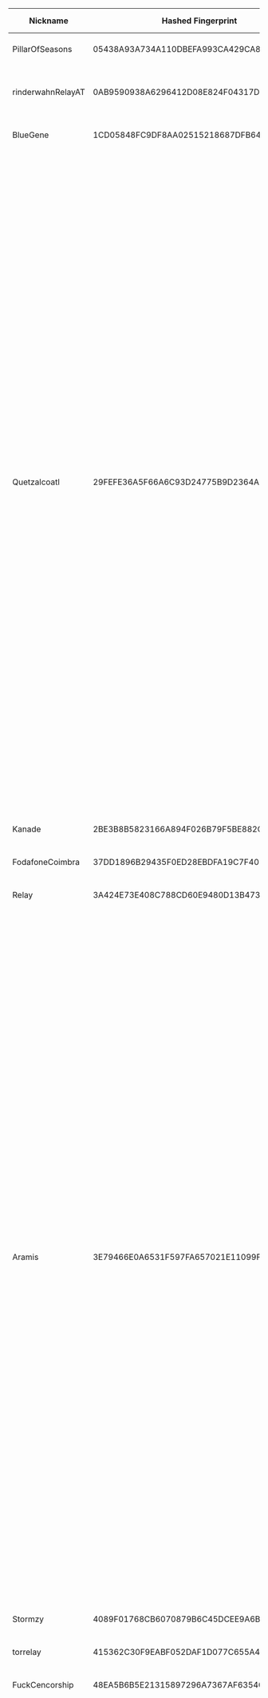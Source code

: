 | Nickname |  Hashed Fingerprint	| Or Addresses | Contact | Running | Flags | Last Seen | First Seen | Last Restarted | Advertised Bandwidth | Platform | Version | Version Status | Recommended Version | Verified hostnames | Exit policy |
|---|---|---|---|---|---|---|---|---|---|---|---|---|---|---|---|
|PillarOfSeasons | 05438A93A734A110DBEFA993CA429CA8AFD952D0 | ["95.81.20.78:9050"] | N/A | true | Running, V2Dir, Valid | 2025-09-25 19:00:00 | 2025-09-25 14:00:00 | 2025-09-25 13:44:22 | 0 | Tor 0.4.8.18 on Linux | 0.4.8.18 | recommended | true | ["95.81.20.78.dynamic-pppoe.dt.ipv4.wtnet.de"] | ["reject *:*"]|
|rinderwahnRelayAT | 0AB9590938A6296412D08E824F04317D388F7A18 | ["37.252.187.14:443","[2a00:63c1:c:14::2]:443"] | torrelaysaregreat@gmail.com xmr:84czj1u2Q4dJ7bzf41TyDFS1i1GPKX5DQGgqZFg85LFge7LLUpCvEMyfjDfAnsZv291gtyMqUsTmxZojB7cRVckyUuih9ar | true | Running, V2Dir, Valid | 2025-09-25 19:00:00 | 2025-09-25 15:00:00 | 2025-09-25 14:21:05 | 0 | Tor 0.4.9.3-alpha-dev on Linux | 0.4.9.3-alpha-dev | experimental | false | ["ipaxAT.tor-relay.de"] | ["reject *:*"]|
|BlueGene | 1CD05848FC9DF8AA02515218687DFB64D9AB5BE5 | ["93.160.17.86:9025"] | N/A | true | Running, V2Dir, Valid | 2025-09-25 19:00:00 | 2025-09-25 17:00:00 | 2025-09-25 15:50:53 | 0 | Tor 0.4.8.16 on Linux | 0.4.8.16 | recommended | true | N/A | ["reject *:*"]|
|Quetzalcoatl | 29FEFE36A5F66A6C93D24775B9D2364A3831B597 | ["104.244.74.51:9000","[2605:6400:30:f9dd:ecef:a3db:545c:76ee]:9000"] | email:Quetzalcoatl_relays[]proton.me url:https://quetzalcoatl-relays.org proof:uri-rsa hoster:rdp.sh donationurl:https://quetzalcoatl-relays.org/#support-us btc:bc1qc5f3fvr5ftnj70gaj2q68dhg0mne0s85c7ql43 eth:0x53Ad3Ce5004A6710ee425f365F6b469CDBDB5f06 xmr:45TefH4UZFDZAkxLM6ktBhHfZ9r8cFG8T5F7fiCziV1fS21KKsbkBQmZNk5VSbPD991MAXLsH2f9nSMpsiHsDoZA6PYgHUn ciissversion:2 | true | Exit, Running, V2Dir, Valid | 2025-09-25 19:00:00 | 2025-09-25 18:00:00 | 2025-09-25 17:44:22 | 0 | Tor 0.4.8.18 on Linux | 0.4.8.18 | recommended | true | N/A | ["reject 0.0.0.0/8:*","reject 169.254.0.0/16:*","reject 127.0.0.0/8:*","reject 192.168.0.0/16:*","reject 10.0.0.0/8:*","reject 172.16.0.0/12:*","reject 104.244.74.51:*","accept *:20-21","accept *:43","accept *:53","accept *:79-81","accept *:194","accept *:220","accept *:389","accept *:443","accept *:531","accept *:543-544","accept *:554","accept *:563","accept *:636","accept *:706","accept *:853","accept *:873","accept *:902-904","accept *:981","accept *:989-995","accept *:1194","accept *:1220","accept *:1293","accept *:1500","accept *:1533","accept *:1677","accept *:1723","accept *:1755","accept *:1863","accept *:2082","accept *:2083","accept *:2086-2087","accept *:2095-2096","accept *:2102-2104","accept *:3128","accept *:3690","accept *:4321","accept *:4643","accept *:5050","accept *:5190","accept *:5222-5223","accept *:5228","accept *:5900","accept *:6679","accept *:8000","accept *:8008","accept *:8074","accept *:8080","accept *:8082","accept *:8087-8088","accept *:8332-8333","accept *:8443","accept *:8888","accept *:9418","accept *:9999","accept *:10000","accept *:11371","accept *:19294","accept *:19638","accept *:50002","accept *:64738","reject *:*"]|
|Kanade | 2BE3B8B5823166A894F026B79F5BE882C29FE5FA | ["85.202.203.1:9001","[2a10:2f00:167::1]:9001"] | romuald.richard@outlook.com | true | Running, V2Dir, Valid | 2025-09-25 19:00:00 | 2025-09-25 18:00:00 | 2025-09-25 17:33:22 | 0 | Tor 0.4.8.18 on Linux | 0.4.8.18 | recommended | true | N/A | ["reject *:*"]|
|FodafoneCoimbra | 37DD1896B29435F0ED28EBDFA19C7F40B657587F | ["161.230.71.100:9001","[2001:818:ea2c:e00:be24:11ff:fe44:3487]:9001"] | userurility@protonmail.com | true | Running, V2Dir, Valid | 2025-09-25 19:00:00 | 2025-09-25 18:00:00 | 2025-09-25 17:25:54 | 0 | Tor 0.4.8.18 on Linux | 0.4.8.18 | recommended | true | N/A | ["reject *:*"]|
|Relay | 3A424E73E408C788CD60E9480D13B473456E3170 | ["45.76.58.151:9001","[2001:19f0:6402:776:5400:5ff:fea6:edb9]:9001"] | N/A | true | Running, V2Dir, Valid | 2025-09-25 19:00:00 | 2025-09-25 03:00:00 | 2025-09-25 02:28:34 | 0 | Tor 0.4.8.18 on Linux | 0.4.8.18 | recommended | true | N/A | ["reject *:*"]|
|Aramis | 3E79466E0A6531F597FA657021E11099F000D736 | ["45.80.158.53:9200","[2a12:a800:2:1:45:80:158:53]:9200"] | email:torix[]protonmail.com url:https://torix-relays.org proof:uri-rsa hoster:RDP ciissversion:2 | false | Exit, Running, V2Dir, Valid | 2025-09-25 14:00:00 | 2025-09-25 04:00:00 | 2025-09-25 03:01:49 | 0 | Tor 0.4.8.18 on Linux | 0.4.8.18 | recommended | true | N/A | ["reject 0.0.0.0/8:*","reject 169.254.0.0/16:*","reject 127.0.0.0/8:*","reject 192.168.0.0/16:*","reject 10.0.0.0/8:*","reject 172.16.0.0/12:*","reject 45.80.158.53:*","accept *:43","accept *:53","accept *:79-81","accept *:194","accept *:220","accept *:389","accept *:443","accept *:465","accept *:531","accept *:543-544","accept *:554","accept *:563","accept *:587","accept *:636","accept *:706","accept *:853","accept *:873","accept *:902-904","accept *:981","accept *:989-995","accept *:1194","accept *:1220","accept *:1293","accept *:1500","accept *:1533","accept *:1677","accept *:1723","accept *:1755","accept *:1863","accept *:2082","accept *:2083","accept *:2086-2087","accept *:2095-2096","accept *:2102-2104","accept *:3128","accept *:3690","accept *:4321","accept *:4643","accept *:5050","accept *:5190","accept *:5222-5223","accept *:5228","accept *:5900","accept *:6660-6669","accept *:6679","accept *:6697","accept *:8000","accept *:8008","accept *:8074","accept *:8080","accept *:8082","accept *:8087-8088","accept *:8332-8333","accept *:8443","accept *:8888","accept *:9418","accept *:9999","accept *:10000","accept *:11371","accept *:19294","accept *:19638","accept *:50002","accept *:64738","reject *:*"]|
|Stormzy | 4089F01768CB6070879B6C45DCEE9A6B27095AA8 | ["15.204.65.129:4443","[2604:2dc0:200:2381::]:4443"] | Stormzy4Storm@protonmail.ch | true | Running, V2Dir, Valid | 2025-09-25 19:00:00 | 2025-09-25 17:00:00 | 2025-09-25 15:58:08 | 0 | Tor 0.4.8.16 on Linux | 0.4.8.16 | recommended | true | ["ns1022591.ip-15-204-65.us"] | ["reject *:*"]|
|torrelay | 415362C30F9EABF052DAF1D077C655A43D1CA57C | ["193.93.92.208:443"] | tortor127@wp.pl | true | Running, Valid | 2025-09-25 19:00:00 | 2025-09-25 14:00:00 | 2025-09-25 13:31:05 | 0 | Tor 0.4.8.18 on Linux | 0.4.8.18 | recommended | true | ["static-193-93-92-208.leon.com.pl"] | ["reject *:*"]|
|FuckCencorship | 48EA5B6B5E21315897296A7367AF63540FED3516 | ["37.251.29.109:443","[2a02:a456:bfe6:0:3e2c:4e1:e73c:c02c]:443"] | FuckCencorship-tor_bridge@protonmail.com | false | Running, V2Dir, Valid | 2025-09-25 18:00:00 | 2025-09-25 16:00:00 | 2025-09-25 14:59:57 | 79872 | Tor 0.4.8.18 on Linux | 0.4.8.18 | recommended | true | ["37-251-29-109.fixed.kpn.net"] | ["reject *:*"]|
|Aramis | 4FA5460A64B73496180201C5C8FB0A5F84D0FD04 | ["45.80.158.53:9000","[2a12:a800:2:1:45:80:158:53]:9000"] | email:torix[]protonmail.com url:https://torix-relays.org proof:uri-rsa hoster:RDP ciissversion:2 | false | Exit, Running, V2Dir, Valid | 2025-09-25 14:00:00 | 2025-09-25 04:00:00 | 2025-09-25 03:01:35 | 0 | Tor 0.4.8.18 on Linux | 0.4.8.18 | recommended | true | N/A | ["reject 0.0.0.0/8:*","reject 169.254.0.0/16:*","reject 127.0.0.0/8:*","reject 192.168.0.0/16:*","reject 10.0.0.0/8:*","reject 172.16.0.0/12:*","reject 45.80.158.53:*","accept *:43","accept *:53","accept *:79-81","accept *:194","accept *:220","accept *:389","accept *:443","accept *:465","accept *:531","accept *:543-544","accept *:554","accept *:563","accept *:587","accept *:636","accept *:706","accept *:853","accept *:873","accept *:902-904","accept *:981","accept *:989-995","accept *:1194","accept *:1220","accept *:1293","accept *:1500","accept *:1533","accept *:1677","accept *:1723","accept *:1755","accept *:1863","accept *:2082","accept *:2083","accept *:2086-2087","accept *:2095-2096","accept *:2102-2104","accept *:3128","accept *:3690","accept *:4321","accept *:4643","accept *:5050","accept *:5190","accept *:5222-5223","accept *:5228","accept *:5900","accept *:6660-6669","accept *:6679","accept *:6697","accept *:8000","accept *:8008","accept *:8074","accept *:8080","accept *:8082","accept *:8087-8088","accept *:8332-8333","accept *:8443","accept *:8888","accept *:9418","accept *:9999","accept *:10000","accept *:11371","accept *:19294","accept *:19638","accept *:50002","accept *:64738","reject *:*"]|
|gaypaws | 533BA2C0CD61A9AB3D4324C535A4C73ADBEB7B45 | ["92.116.50.240:443"] | contact@aki-dev.com | true | Running, Valid | 2025-09-25 19:00:00 | 2025-09-25 16:00:00 | 2025-09-25 14:56:07 | 0 | Tor 0.4.8.18 on Linux | 0.4.8.18 | recommended | true | ["i5C7432F0.versanet.de"] | ["reject *:*"]|
|torwysi727 | 59763D0695F21B411ED84EE4BE1E42B340525CD4 | ["136.34.50.197:4443"] | t72737e@gmail.com | true | Running, V2Dir, Valid | 2025-09-25 19:00:00 | 2025-09-25 14:00:00 | 2025-09-25 13:13:38 | 0 | Tor 0.4.8.18 on Linux | 0.4.8.18 | recommended | true | N/A | ["reject *:*"]|
|Unnamed | 6309992A2A9CFAEB79B8C8B00147C435B3AEB3BA | ["217.30.69.178:9049"] | N/A | true | Running, V2Dir, Valid | 2025-09-25 19:00:00 | 2025-09-25 17:00:00 | 2025-09-25 15:48:06 | 102400 | Tor 0.4.8.10 on Linux | 0.4.8.10 | recommended | true | ["ip-217-030-069-178.aim-net.cz"] | ["reject *:*"]|
|rollingdropsing | 6BFCFA946F57756F9B198026509A737A374022EE | ["82.117.255.113:443"] | rollingdropsing@gmail.com | true | Exit, Running, V2Dir, Valid | 2025-09-25 19:00:00 | 2025-09-25 15:00:00 | 2025-09-25 14:37:52 | 0 | Tor 0.4.8.18 on Linux | 0.4.8.18 | recommended | true | N/A | ["reject 0.0.0.0/8:*","reject 169.254.0.0/16:*","reject 127.0.0.0/8:*","reject 192.168.0.0/16:*","reject 10.0.0.0/8:*","reject 172.16.0.0/12:*","reject 82.117.255.113:*","accept *:20-21","accept *:22","accept *:23","accept *:43","accept *:53","accept *:79","accept *:80-81","accept *:88","accept *:110","accept *:143","accept *:194","accept *:220","accept *:389","accept *:443","accept *:464","accept *:465","accept *:531","accept *:543-544","accept *:554","accept *:563","accept *:587","accept *:636","accept *:706","accept *:749","accept *:853","accept *:873","accept *:902-904","accept *:981","accept *:989-990","accept *:991","accept *:992","accept *:993","accept *:994","accept *:995","accept *:1194","accept *:1220","accept *:1293","accept *:1500","accept *:1533","accept *:1677","accept *:1723","accept *:1755","accept *:1863","accept *:2082","accept *:2083","accept *:2086-2087","accept *:2095-2096","accept *:2102-2104","accept *:3128","accept *:3389","accept *:3690","accept *:4321","accept *:4643","accept *:5050","accept *:5190","accept *:5222-5223","accept *:5228","accept *:5900","accept *:6660-6669","accept *:6679","accept *:6697","accept *:8000","accept *:8008","accept *:8074","accept *:8080","accept *:8082","accept *:8087-8088","accept *:8232-8233","accept *:8332-8333","accept *:8443","accept *:8888","accept *:9418","accept *:9999","accept *:10000","accept *:11371","accept *:19294","accept *:19638","accept *:50002","accept *:64738","reject *:*"]|
|WiBelieveICanFi | 7061CEC742CBB5544690F51F382FE6AC355279FA | ["172.236.227.43:9001","[2a01:7e03::2000:18ff:fedd:b910]:9001"] | Jacob Todd <jacobtawd AT g mail DOT com> | true | Running, Valid | 2025-09-25 19:00:00 | 2025-09-25 04:00:00 | 2025-09-25 03:53:29 | 0 | Tor 0.4.8.10 on Linux | 0.4.8.10 | recommended | true | ["172-236-227-43.ip.linodeusercontent.com"] | ["reject *:*"]|
|0x0DAY | 73AD95BBD674C54E640DE2C68CB8CE5FD84911FD | ["89.223.91.58:443","[2a03:90c0:d2::1d9]:443"] | N/A | true | Running, V2Dir, Valid | 2025-09-25 19:00:00 | 2025-09-25 06:00:00 | 2025-09-25 05:20:40 | 0 | Tor 0.4.8.18 on Linux | 0.4.8.18 | recommended | true | N/A | ["reject *:*"]|
|tropicalmilf | 76793BCF18AD91A2AFA1E7F214DF2499F2186527 | ["84.105.101.83:9001"] | tropicalmilf@gmail.com | true | Running, V2Dir, Valid | 2025-09-25 19:00:00 | 2025-09-25 14:00:00 | 2025-09-25 13:08:37 | 0 | Tor 0.4.8.18 on Linux | 0.4.8.18 | recommended | true | ["84-105-101-83.cable.dynamic.v4.ziggo.nl"] | ["reject *:*"]|
|Aramis | 7FDE52F6DB2279B1563DB52D20BA428D37B6DFAA | ["45.80.158.53:9100","[2a12:a800:2:1:45:80:158:53]:9100"] | email:torix[]protonmail.com url:https://torix-relays.org proof:uri-rsa hoster:RDP ciissversion:2 | false | Exit, Running, V2Dir, Valid | 2025-09-25 14:00:00 | 2025-09-25 04:00:00 | 2025-09-25 03:01:43 | 0 | Tor 0.4.8.18 on Linux | 0.4.8.18 | recommended | true | N/A | ["reject 0.0.0.0/8:*","reject 169.254.0.0/16:*","reject 127.0.0.0/8:*","reject 192.168.0.0/16:*","reject 10.0.0.0/8:*","reject 172.16.0.0/12:*","reject 45.80.158.53:*","accept *:43","accept *:53","accept *:79-81","accept *:194","accept *:220","accept *:389","accept *:443","accept *:465","accept *:531","accept *:543-544","accept *:554","accept *:563","accept *:587","accept *:636","accept *:706","accept *:853","accept *:873","accept *:902-904","accept *:981","accept *:989-995","accept *:1194","accept *:1220","accept *:1293","accept *:1500","accept *:1533","accept *:1677","accept *:1723","accept *:1755","accept *:1863","accept *:2082","accept *:2083","accept *:2086-2087","accept *:2095-2096","accept *:2102-2104","accept *:3128","accept *:3690","accept *:4321","accept *:4643","accept *:5050","accept *:5190","accept *:5222-5223","accept *:5228","accept *:5900","accept *:6660-6669","accept *:6679","accept *:6697","accept *:8000","accept *:8008","accept *:8074","accept *:8080","accept *:8082","accept *:8087-8088","accept *:8332-8333","accept *:8443","accept *:8888","accept *:9418","accept *:9999","accept *:10000","accept *:11371","accept *:19294","accept *:19638","accept *:50002","accept *:64738","reject *:*"]|
|Quetzalcoatl | 8427937D5A39E15699C850F26FED3CD59C379C48 | ["104.244.74.51:9100","[2605:6400:30:f9dd:ecef:a3db:545c:76ee]:9100"] | email:Quetzalcoatl_relays[]proton.me url:https://quetzalcoatl-relays.org proof:uri-rsa hoster:rdp.sh donationurl:https://quetzalcoatl-relays.org/#support-us btc:bc1qc5f3fvr5ftnj70gaj2q68dhg0mne0s85c7ql43 eth:0x53Ad3Ce5004A6710ee425f365F6b469CDBDB5f06 xmr:45TefH4UZFDZAkxLM6ktBhHfZ9r8cFG8T5F7fiCziV1fS21KKsbkBQmZNk5VSbPD991MAXLsH2f9nSMpsiHsDoZA6PYgHUn ciissversion:2 | true | Exit, Running, V2Dir, Valid | 2025-09-25 19:00:00 | 2025-09-25 18:00:00 | 2025-09-25 17:43:42 | 0 | Tor 0.4.8.18 on Linux | 0.4.8.18 | recommended | true | N/A | ["reject 0.0.0.0/8:*","reject 169.254.0.0/16:*","reject 127.0.0.0/8:*","reject 192.168.0.0/16:*","reject 10.0.0.0/8:*","reject 172.16.0.0/12:*","reject 104.244.74.51:*","accept *:20-21","accept *:43","accept *:53","accept *:79-81","accept *:194","accept *:220","accept *:389","accept *:443","accept *:531","accept *:543-544","accept *:554","accept *:563","accept *:636","accept *:706","accept *:853","accept *:873","accept *:902-904","accept *:981","accept *:989-995","accept *:1194","accept *:1220","accept *:1293","accept *:1500","accept *:1533","accept *:1677","accept *:1723","accept *:1755","accept *:1863","accept *:2082","accept *:2083","accept *:2086-2087","accept *:2095-2096","accept *:2102-2104","accept *:3128","accept *:3690","accept *:4321","accept *:4643","accept *:5050","accept *:5190","accept *:5222-5223","accept *:5228","accept *:5900","accept *:6679","accept *:8000","accept *:8008","accept *:8074","accept *:8080","accept *:8082","accept *:8087-8088","accept *:8332-8333","accept *:8443","accept *:8888","accept *:9418","accept *:9999","accept *:10000","accept *:11371","accept *:19294","accept *:19638","accept *:50002","accept *:64738","reject *:*"]|
|pepe | 864BEE59DAA7C71CBC318D18F6D87B08640F3D9A | ["81.184.57.122:9001"] | John Doe | false | Exit, Running, V2Dir, Valid | 2025-09-25 13:00:00 | 2025-09-25 13:00:00 | 2025-09-25 12:31:49 | 156672 | Tor 0.4.8.16 on Linux | 0.4.8.16 | recommended | true | ["81.184.57.122.dyn.user.ono.com"] | ["reject 0.0.0.0/8:*","reject 169.254.0.0/16:*","reject 127.0.0.0/8:*","reject 192.168.0.0/16:*","reject 10.0.0.0/8:*","reject 172.16.0.0/12:*","reject 81.184.57.122:*","accept *:*"]|
|Aramis | 8A35B620C9226FE58F96C91D2821BB88A8D14875 | ["45.80.158.53:9600","[2a12:a800:2:1:45:80:158:53]:9600"] | email:torix[]protonmail.com url:https://torix-relays.org proof:uri-rsa hoster:RDP ciissversion:2 | false | Exit, Running, V2Dir, Valid | 2025-09-25 14:00:00 | 2025-09-25 04:00:00 | 2025-09-25 03:02:41 | 0 | Tor 0.4.8.18 on Linux | 0.4.8.18 | recommended | true | N/A | ["reject 0.0.0.0/8:*","reject 169.254.0.0/16:*","reject 127.0.0.0/8:*","reject 192.168.0.0/16:*","reject 10.0.0.0/8:*","reject 172.16.0.0/12:*","reject 45.80.158.53:*","accept *:43","accept *:53","accept *:79-81","accept *:194","accept *:220","accept *:389","accept *:443","accept *:465","accept *:531","accept *:543-544","accept *:554","accept *:563","accept *:587","accept *:636","accept *:706","accept *:853","accept *:873","accept *:902-904","accept *:981","accept *:989-995","accept *:1194","accept *:1220","accept *:1293","accept *:1500","accept *:1533","accept *:1677","accept *:1723","accept *:1755","accept *:1863","accept *:2082","accept *:2083","accept *:2086-2087","accept *:2095-2096","accept *:2102-2104","accept *:3128","accept *:3690","accept *:4321","accept *:4643","accept *:5050","accept *:5190","accept *:5222-5223","accept *:5228","accept *:5900","accept *:6660-6669","accept *:6679","accept *:6697","accept *:8000","accept *:8008","accept *:8074","accept *:8080","accept *:8082","accept *:8087-8088","accept *:8332-8333","accept *:8443","accept *:8888","accept *:9418","accept *:9999","accept *:10000","accept *:11371","accept *:19294","accept *:19638","accept *:50002","accept *:64738","reject *:*"]|
|Axtolol | 8C02EF588EBF2914291ED1E877844C92C527FEF2 | ["66.78.40.164:9001","[2a0f:85c1:356:51a5::1]:9001"] | d3dabd59261fb107516c07b78c189a67a585026f Axel Lotl <axt@cyberfear.com> | false | Running, V2Dir, Valid | 2025-09-25 09:00:00 | 2025-09-25 08:00:00 | 2025-09-25 16:46:21 | 0 | Tor 0.4.8.18 on Linux | 0.4.8.18 | recommended | true | N/A | ["reject *:*"]|
|TorGearbox | 8DF561E132141282853CAA75170EA663D7043019 | ["88.202.150.61:9001"] | N/A | true | Running, V2Dir, Valid | 2025-09-25 19:00:00 | 2025-09-25 17:00:00 | 2025-09-25 16:07:58 | 0 | Tor 0.4.8.18 on Linux | 0.4.8.18 | recommended | true | N/A | ["reject *:*"]|
|Aramis | 90DAF66365CDCC405A56E7786586F9F12CC04D21 | ["45.80.158.53:9400","[2a12:a800:2:1:45:80:158:53]:9400"] | email:torix[]protonmail.com url:https://torix-relays.org proof:uri-rsa hoster:RDP ciissversion:2 | false | Exit, Running, V2Dir, Valid | 2025-09-25 14:00:00 | 2025-09-25 04:00:00 | 2025-09-25 03:02:17 | 0 | Tor 0.4.8.18 on Linux | 0.4.8.18 | recommended | true | N/A | ["reject 0.0.0.0/8:*","reject 169.254.0.0/16:*","reject 127.0.0.0/8:*","reject 192.168.0.0/16:*","reject 10.0.0.0/8:*","reject 172.16.0.0/12:*","reject 45.80.158.53:*","accept *:43","accept *:53","accept *:79-81","accept *:194","accept *:220","accept *:389","accept *:443","accept *:465","accept *:531","accept *:543-544","accept *:554","accept *:563","accept *:587","accept *:636","accept *:706","accept *:853","accept *:873","accept *:902-904","accept *:981","accept *:989-995","accept *:1194","accept *:1220","accept *:1293","accept *:1500","accept *:1533","accept *:1677","accept *:1723","accept *:1755","accept *:1863","accept *:2082","accept *:2083","accept *:2086-2087","accept *:2095-2096","accept *:2102-2104","accept *:3128","accept *:3690","accept *:4321","accept *:4643","accept *:5050","accept *:5190","accept *:5222-5223","accept *:5228","accept *:5900","accept *:6660-6669","accept *:6679","accept *:6697","accept *:8000","accept *:8008","accept *:8074","accept *:8080","accept *:8082","accept *:8087-8088","accept *:8332-8333","accept *:8443","accept *:8888","accept *:9418","accept *:9999","accept *:10000","accept *:11371","accept *:19294","accept *:19638","accept *:50002","accept *:64738","reject *:*"]|
|Relay | 9555C8BE7A0FD83177ACD9BFC5BF9E13816D94E1 | ["45.76.58.151:9001","[2001:19f0:6402:776:5400:5ff:fea6:edb9]:9001"] | N/A | false | Running, V2Dir, Valid | 2025-09-25 02:00:00 | 2025-09-25 02:00:00 | 2025-09-25 01:44:07 | 0 | Tor 0.4.8.18 on Linux | 0.4.8.18 | recommended | true | N/A | ["reject *:*"]|
|shadowl1nk004 | A63670FA5DEF61F2EBF774A288F57281278DC034 | ["31.42.177.168:443","[2a11:6100:0:5822::]:443"] | email:tor[]shadowl1nk.com url:shadowl1nk.com proof:dns-rsa abuse:abuse[]shadowl1nk.com ciissversion:2 | true | Running, V2Dir, Valid | 2025-09-25 19:00:00 | 2025-09-25 14:00:00 | 2025-09-25 14:07:37 | 0 | Tor 0.4.8.18 on Linux | 0.4.8.18 | recommended | true | N/A | ["reject *:*"]|
|karnavalUvyrai | AAE9A47CA3F26C29AB21D269A12CE8993261FD0F | ["56.125.13.133:9001"] | your@f-mail | false | Running, V2Dir, Valid | 2025-09-25 10:00:00 | 2025-09-25 09:00:00 | 2025-09-25 08:19:00 | 0 | Tor 0.4.8.16 on Linux | 0.4.8.16 | recommended | true | ["ec2-56-125-13-133.sa-east-1.compute.amazonaws.com"] | ["reject *:*"]|
|Death | AB8603D61DFCDC72A84998B847141E20B4D2DD1F | ["15.204.199.12:47474"] | nobody | true | Running, Valid | 2025-09-25 19:00:00 | 2025-09-25 13:00:00 | 2025-09-25 12:40:22 | 0 | Tor 0.4.8.16 on Linux | 0.4.8.16 | recommended | true | ["exitz.org"] | ["reject *:*"]|
|Aramis | B247714902FCAF8A7D8DCFCECA07263B522FEA5C | ["45.80.158.53:9700","[2a12:a800:2:1:45:80:158:53]:9700"] | email:torix[]protonmail.com url:https://torix-relays.org proof:uri-rsa hoster:RDP ciissversion:2 | false | Exit, Running, V2Dir, Valid | 2025-09-25 14:00:00 | 2025-09-25 04:00:00 | 2025-09-25 03:02:51 | 0 | Tor 0.4.8.18 on Linux | 0.4.8.18 | recommended | true | N/A | ["reject 0.0.0.0/8:*","reject 169.254.0.0/16:*","reject 127.0.0.0/8:*","reject 192.168.0.0/16:*","reject 10.0.0.0/8:*","reject 172.16.0.0/12:*","reject 45.80.158.53:*","accept *:43","accept *:53","accept *:79-81","accept *:194","accept *:220","accept *:389","accept *:443","accept *:465","accept *:531","accept *:543-544","accept *:554","accept *:563","accept *:587","accept *:636","accept *:706","accept *:853","accept *:873","accept *:902-904","accept *:981","accept *:989-995","accept *:1194","accept *:1220","accept *:1293","accept *:1500","accept *:1533","accept *:1677","accept *:1723","accept *:1755","accept *:1863","accept *:2082","accept *:2083","accept *:2086-2087","accept *:2095-2096","accept *:2102-2104","accept *:3128","accept *:3690","accept *:4321","accept *:4643","accept *:5050","accept *:5190","accept *:5222-5223","accept *:5228","accept *:5900","accept *:6660-6669","accept *:6679","accept *:6697","accept *:8000","accept *:8008","accept *:8074","accept *:8080","accept *:8082","accept *:8087-8088","accept *:8332-8333","accept *:8443","accept *:8888","accept *:9418","accept *:9999","accept *:10000","accept *:11371","accept *:19294","accept *:19638","accept *:50002","accept *:64738","reject *:*"]|
|frankfury | C23E143FFFF33E0AC7B33997F3506C7B427116D9 | ["135.125.239.51:9001","[2001:41d0:701:1100::968d]:9001"] | N/A | true | Exit, Running, V2Dir, Valid | 2025-09-25 19:00:00 | 2025-09-25 10:00:00 | 2025-09-25 09:44:27 | 0 | Tor 0.4.8.18 on Linux | 0.4.8.18 | recommended | true | ["vps-59b8a43b.vps.ovh.net"] | ["reject 0.0.0.0/8:*","reject 169.254.0.0/16:*","reject 127.0.0.0/8:*","reject 192.168.0.0/16:*","reject 10.0.0.0/8:*","reject 172.16.0.0/12:*","reject 135.125.239.51:*","reject *:25","reject *:119","reject *:135-139","reject *:445","reject *:563","reject *:1214","reject *:4661-4666","reject *:6346-6429","reject *:6699","reject *:6881-6999","reject *:8080","reject *:8888","accept *:*"]|
|faraday | C78B40BB6A36A42E9871EB82F65A3ADB66D5E7C5 | ["68.72.10.239:9001"] | N/A | true | Exit, Running, V2Dir, Valid | 2025-09-25 19:00:00 | 2025-09-25 02:00:00 | 2025-09-24 23:35:08 | 0 | Tor 0.4.8.18 on Linux | 0.4.8.18 | recommended | true | ["68-72-10-239.lightspeed.tukrga.sbcglobal.net"] | ["reject 0.0.0.0/8:*","reject 169.254.0.0/16:*","reject 127.0.0.0/8:*","reject 192.168.0.0/16:*","reject 10.0.0.0/8:*","reject 172.16.0.0/12:*","reject 68.72.10.239:*","reject *:25","reject *:119","reject *:135-139","reject *:445","reject *:563","reject *:1214","reject *:4661-4666","reject *:6346-6429","reject *:6699","reject *:6881-6999","accept *:*"]|
|Aramis | DE277A1A4B39FB911C901B47F3A410B387F7454A | ["45.80.158.53:9500","[2a12:a800:2:1:45:80:158:53]:9500"] | email:torix[]protonmail.com url:https://torix-relays.org proof:uri-rsa hoster:RDP ciissversion:2 | false | Exit, Running, V2Dir, Valid | 2025-09-25 14:00:00 | 2025-09-25 04:00:00 | 2025-09-25 03:02:28 | 0 | Tor 0.4.8.18 on Linux | 0.4.8.18 | recommended | true | N/A | ["reject 0.0.0.0/8:*","reject 169.254.0.0/16:*","reject 127.0.0.0/8:*","reject 192.168.0.0/16:*","reject 10.0.0.0/8:*","reject 172.16.0.0/12:*","reject 45.80.158.53:*","accept *:43","accept *:53","accept *:79-81","accept *:194","accept *:220","accept *:389","accept *:443","accept *:465","accept *:531","accept *:543-544","accept *:554","accept *:563","accept *:587","accept *:636","accept *:706","accept *:853","accept *:873","accept *:902-904","accept *:981","accept *:989-995","accept *:1194","accept *:1220","accept *:1293","accept *:1500","accept *:1533","accept *:1677","accept *:1723","accept *:1755","accept *:1863","accept *:2082","accept *:2083","accept *:2086-2087","accept *:2095-2096","accept *:2102-2104","accept *:3128","accept *:3690","accept *:4321","accept *:4643","accept *:5050","accept *:5190","accept *:5222-5223","accept *:5228","accept *:5900","accept *:6660-6669","accept *:6679","accept *:6697","accept *:8000","accept *:8008","accept *:8074","accept *:8080","accept *:8082","accept *:8087-8088","accept *:8332-8333","accept *:8443","accept *:8888","accept *:9418","accept *:9999","accept *:10000","accept *:11371","accept *:19294","accept *:19638","accept *:50002","accept *:64738","reject *:*"]|
|shadowl1nk003 | F6EE9D74BCCF922F6D5B682EECA1AF155F7C22DA | ["91.234.199.152:443","[2a11:6100:0:5923::]:443"] | email:tor[]shadowl1nk.com url:shadowl1nk.com proof:dns-rsa abuse:abuse[]shadowl1nk.com ciissversion:2 | true | Running, V2Dir, Valid | 2025-09-25 19:00:00 | 2025-09-25 15:00:00 | 2025-09-25 14:08:06 | 0 | Tor 0.4.8.18 on Linux | 0.4.8.18 | recommended | true | ["tor-exit-03.shadowl1nk.com"] | ["reject *:*"]|
|Aramis | F8229583F702057759FD940DF2FBD5A5EDEE8538 | ["45.80.158.53:9300","[2a12:a800:2:1:45:80:158:53]:9300"] | email:torix[]protonmail.com url:https://torix-relays.org proof:uri-rsa hoster:RDP ciissversion:2 | false | Exit, Running, V2Dir, Valid | 2025-09-25 14:00:00 | 2025-09-25 04:00:00 | 2025-09-25 03:02:02 | 0 | Tor 0.4.8.18 on Linux | 0.4.8.18 | recommended | true | N/A | ["reject 0.0.0.0/8:*","reject 169.254.0.0/16:*","reject 127.0.0.0/8:*","reject 192.168.0.0/16:*","reject 10.0.0.0/8:*","reject 172.16.0.0/12:*","reject 45.80.158.53:*","accept *:43","accept *:53","accept *:79-81","accept *:194","accept *:220","accept *:389","accept *:443","accept *:465","accept *:531","accept *:543-544","accept *:554","accept *:563","accept *:587","accept *:636","accept *:706","accept *:853","accept *:873","accept *:902-904","accept *:981","accept *:989-995","accept *:1194","accept *:1220","accept *:1293","accept *:1500","accept *:1533","accept *:1677","accept *:1723","accept *:1755","accept *:1863","accept *:2082","accept *:2083","accept *:2086-2087","accept *:2095-2096","accept *:2102-2104","accept *:3128","accept *:3690","accept *:4321","accept *:4643","accept *:5050","accept *:5190","accept *:5222-5223","accept *:5228","accept *:5900","accept *:6660-6669","accept *:6679","accept *:6697","accept *:8000","accept *:8008","accept *:8074","accept *:8080","accept *:8082","accept *:8087-8088","accept *:8332-8333","accept *:8443","accept *:8888","accept *:9418","accept *:9999","accept *:10000","accept *:11371","accept *:19294","accept *:19638","accept *:50002","accept *:64738","reject *:*"]|
